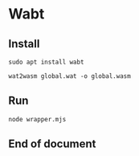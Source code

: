 # Wabt

## Install

```
sudo apt install wabt
```

```
wat2wasm global.wat -o global.wasm
```

## Run

```
node wrapper.mjs
```

## End of document
